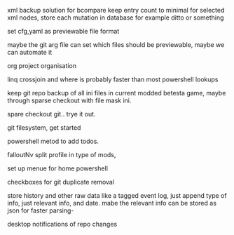 xml backup solution for bcompare
  keep entry count to minimal for selected xml nodes, 
    store each mutation in database 
    for example ditto or something
    

set cfg,yaml as previewable file format

maybe the git arg file can set which files should be previewable, maybe we can automate it

org project organisation 

linq crossjoin and where is probably faster than most powershell lookups

keep git repo backup of all ini files in current modded betesta game,
      maybe through sparse checkout with file mask ini.

spare checkout git.. trye it out.

git filesystem, get started

powershell metod to add todos.

falloutNv split profile in type of mods,

set up menue for home powershell

checkboxes for git duplicate removal

store history and other raw data like a tagged event log, just append type of info, just relevant info, and date. mabe the relevant info can be stored as json for faster parsing-


desktop notifications of repo changes